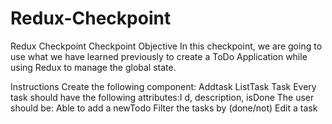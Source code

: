 # Redux-Checkpoint
Redux Checkpoint
Checkpoint Objective
In this checkpoint, we are going to use what we have learned previously to create a ToDo Application while using Redux to manage the global state.

Instructions
Create  the following component:
Addtask
ListTask
Task
Every task should have the following attributes:I d, description, isDone
The user should be:
Able to add a newTodo
Filter the tasks by (done/not)
Edit a task
